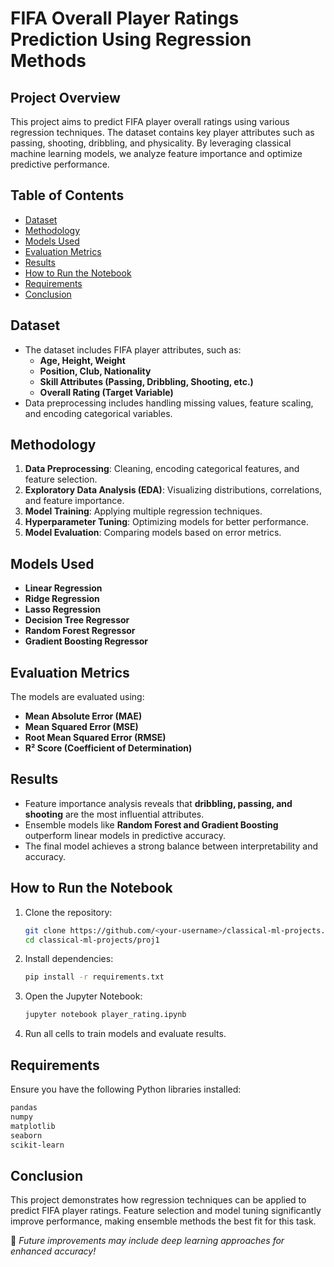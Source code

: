 # FIFA Overall Player Ratings Prediction Using Regression Methods

## Project Overview
This project aims to predict FIFA player overall ratings using various regression techniques. The dataset contains key player attributes such as passing, shooting, dribbling, and physicality. By leveraging classical machine learning models, we analyze feature importance and optimize predictive performance.

## Table of Contents
- [Dataset](#dataset)
- [Methodology](#methodology)
- [Models Used](#models-used)
- [Evaluation Metrics](#evaluation-metrics)
- [Results](#results)
- [How to Run the Notebook](#how-to-run-the-notebook)
- [Requirements](#requirements)
- [Conclusion](#conclusion)

## Dataset
- The dataset includes FIFA player attributes, such as:
  - **Age, Height, Weight**
  - **Position, Club, Nationality**
  - **Skill Attributes (Passing, Dribbling, Shooting, etc.)**
  - **Overall Rating (Target Variable)**
- Data preprocessing includes handling missing values, feature scaling, and encoding categorical variables.

## Methodology
1. **Data Preprocessing**: Cleaning, encoding categorical features, and feature selection.
2. **Exploratory Data Analysis (EDA)**: Visualizing distributions, correlations, and feature importance.
3. **Model Training**: Applying multiple regression techniques.
4. **Hyperparameter Tuning**: Optimizing models for better performance.
5. **Model Evaluation**: Comparing models based on error metrics.

## Models Used
- **Linear Regression**
- **Ridge Regression**
- **Lasso Regression**
- **Decision Tree Regressor**
- **Random Forest Regressor**
- **Gradient Boosting Regressor**

## Evaluation Metrics
The models are evaluated using:
- **Mean Absolute Error (MAE)**
- **Mean Squared Error (MSE)**
- **Root Mean Squared Error (RMSE)**
- **R² Score (Coefficient of Determination)**

## Results
- Feature importance analysis reveals that **dribbling, passing, and shooting** are the most influential attributes.
- Ensemble models like **Random Forest and Gradient Boosting** outperform linear models in predictive accuracy.
- The final model achieves a strong balance between interpretability and accuracy.

## How to Run the Notebook
1. Clone the repository:
   ```bash
   git clone https://github.com/<your-username>/classical-ml-projects.git
   cd classical-ml-projects/proj1
   ```
2. Install dependencies:
   ```bash
   pip install -r requirements.txt
   ```
3. Open the Jupyter Notebook:
   ```bash
   jupyter notebook player_rating.ipynb
   ```
4. Run all cells to train models and evaluate results.

## Requirements
Ensure you have the following Python libraries installed:
```bash
pandas  
numpy  
matplotlib  
seaborn  
scikit-learn  
```

## Conclusion
This project demonstrates how regression techniques can be applied to predict FIFA player ratings. Feature selection and model tuning significantly improve performance, making ensemble methods the best fit for this task.

📌 *Future improvements may include deep learning approaches for enhanced accuracy!*


